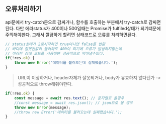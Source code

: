 ## 오류처리하기
api문에서 try-catch문으로 감싸거나, 함수를 호출하는 부분에서 try-catch로 감싸면된다.
다만 에러status가 400이나 500일때는 Promise가 fulfiled상태가 되기떄문에 주의해야한다.
그래서 깔끔하게 할려면 상태코드로 오류를 처리하면된다.
```js
// status상태가 2로시작하면 true아니면 false를 반환
// 바디에 잘못된값이 들어와도 400이 되기에 오류가 발생하지않는데
// 이러한 상태 코드를 사용하면 성공적으로 막아낼수있다.
if(!res.ok) {
	throw new Error('데이터를 불러오는데 실패했습니다.');
}
```
> URL이 이상하거나, header자체가 잘못되거나, body가 유효하지 않다던가 -> 성공적으로 throw해줘야한다.
```js
if(!res.ok) {
	const message = await res.text(); // 문자열로 올경우
	//const message = await res.json(); // json으로 올 경우
	throw new Error(message);
	//throw new Error('데이터를 불러오는데 실패했습니다.');
}
```


